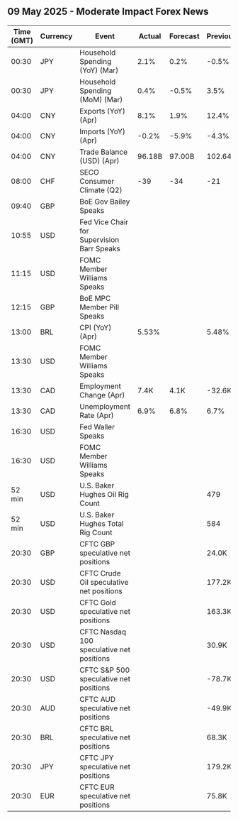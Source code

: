## 09 May 2025 - Moderate Impact Forex News

| Time (GMT) | Currency | Event | Actual | Forecast | Previous |
|------|----------|-------|--------|----------|----------|
| 00:30 | JPY | Household Spending (YoY) (Mar) | 2.1% | 0.2% | -0.5% |
| 00:30 | JPY | Household Spending (MoM) (Mar) | 0.4% | -0.5% | 3.5% |
| 04:00 | CNY | Exports (YoY) (Apr) | 8.1% | 1.9% | 12.4% |
| 04:00 | CNY | Imports (YoY) (Apr) | -0.2% | -5.9% | -4.3% |
| 04:00 | CNY | Trade Balance (USD) (Apr) | 96.18B | 97.00B | 102.64B |
| 08:00 | CHF | SECO Consumer Climate (Q2) | -39 | -34 | -21 |
| 09:40 | GBP | BoE Gov Bailey Speaks |  |  |  |
| 10:55 | USD | Fed Vice Chair for Supervision Barr Speaks |  |  |  |
| 11:15 | USD | FOMC Member Williams Speaks |  |  |  |
| 12:15 | GBP | BoE MPC Member Pill Speaks |  |  |  |
| 13:00 | BRL | CPI (YoY) (Apr) | 5.53% |  | 5.48% |
| 13:30 | USD | FOMC Member Williams Speaks |  |  |  |
| 13:30 | CAD | Employment Change (Apr) | 7.4K | 4.1K | -32.6K |
| 13:30 | CAD | Unemployment Rate (Apr) | 6.9% | 6.8% | 6.7% |
| 16:30 | USD | Fed Waller Speaks |  |  |  |
| 16:30 | USD | FOMC Member Williams Speaks |  |  |  |
| 52 min | USD | U.S. Baker Hughes Oil Rig Count |  |  | 479 |
| 52 min | USD | U.S. Baker Hughes Total Rig Count |  |  | 584 |
| 20:30 | GBP | CFTC GBP speculative net positions |  |  | 24.0K |
| 20:30 | USD | CFTC Crude Oil speculative net positions |  |  | 177.2K |
| 20:30 | USD | CFTC Gold speculative net positions |  |  | 163.3K |
| 20:30 | USD | CFTC Nasdaq 100 speculative net positions |  |  | 30.9K |
| 20:30 | USD | CFTC S&P 500 speculative net positions |  |  | -78.7K |
| 20:30 | AUD | CFTC AUD speculative net positions |  |  | -49.9K |
| 20:30 | BRL | CFTC BRL speculative net positions |  |  | 68.3K |
| 20:30 | JPY | CFTC JPY speculative net positions |  |  | 179.2K |
| 20:30 | EUR | CFTC EUR speculative net positions |  |  | 75.8K |
